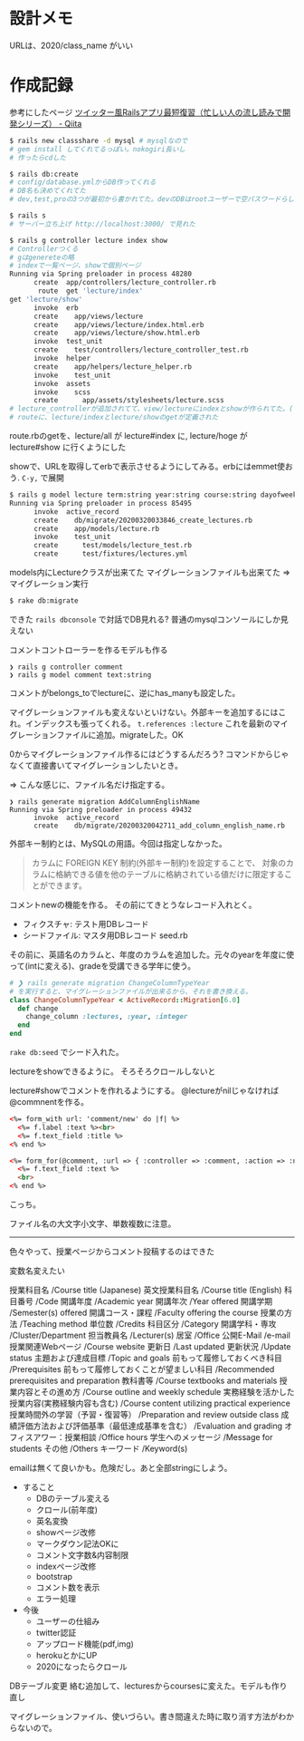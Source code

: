 # 設計メモ

URLは、2020/class_name がいい



# 作成記録

参考にしたページ
[ツイッター風Railsアプリ最短復習（忙しい人の流し読みで開発シリーズ） - Qiita](https://qiita.com/annaPanda8170/items/844684cb739f99d3f114)

```bash
$ rails new classshare -d mysql # mysqlなので
# gem install してくれてるっぽい。nokogiri長いし
# 作ったらcdした

$ rails db:create
# config/database.ymlからDB作ってくれる
# DB名も決めてくれてた
# dev,test,proの3つが最初から書かれてた。devのDBはrootユーザーで空パスワードらしい

$ rails s
# サーバー立ち上げ http://localhost:3000/ で見れた

$ rails g controller lecture index show
# Controllerつくる
# gはgenereteの略
# indexで一覧ページ、showで個別ページ
Running via Spring preloader in process 48280
      create  app/controllers/lecture_controller.rb
       route  get 'lecture/index'
get 'lecture/show'
      invoke  erb
      create    app/views/lecture
      create    app/views/lecture/index.html.erb
      create    app/views/lecture/show.html.erb
      invoke  test_unit
      create    test/controllers/lecture_controller_test.rb
      invoke  helper
      create    app/helpers/lecture_helper.rb
      invoke    test_unit
      invoke  assets
      invoke    scss
      create      app/assets/stylesheets/lecture.scss
# lecture_controllerが追加されてて、view/lectureにindexとshowが作られてた。(どれも空っぽ)
# routeに、lecture/indexとlecture/showのgetが定義された
```

route.rbのgetを、lecture/all が lecture#index に, lecture/hoge が lecture#show に行くようにした

showで、URLを取得してerbで表示させるようにしてみる。erbにはemmet使おう. `C-y,` で展開

```bash
$ rails g model lecture term:string year:string course:string dayofweek:string code:integer category:string name:string teacher:string
Running via Spring preloader in process 85495
      invoke  active_record
      create    db/migrate/20200320033846_create_lectures.rb
      create    app/models/lecture.rb
      invoke    test_unit
      create      test/models/lecture_test.rb
      create      test/fixtures/lectures.yml
```
models内にLectureクラスが出来てた
マイグレーションファイルも出来てた => マイグレーション実行
```bash
$ rake db:migrate
```
できた
`rails dbconsole` で対話でDB見れる? 普通のmysqlコンソールにしか見えない

コメントコントローラーを作るモデルも作る
```
❯ rails g controller comment
❯ rails g model comment text:string
```
コメントがbelongs_toでlectureに、逆にhas_manyも設定した。

マイグレーションファイルも変えないといけない。外部キーを追加するにはこれ。インデックスも張ってくれる。
`t.references :lecture`
これを最新のマイグレーションファイルに追加。migrateした。OK

0からマイグレーションファイル作るにはどうするんだろう? コマンドからじゃなくて直接書いてマイグレーションしたいとき。

=> こんな感じに、ファイル名だけ指定する。
```
❯ rails generate migration AddColumnEnglishName
Running via Spring preloader in process 49432
      invoke  active_record
      create    db/migrate/20200320042711_add_column_english_name.rb
```



外部キー制約とは、MySQLの用語。今回は指定しなかった。
> カラムに FOREIGN KEY 制約(外部キー制約)を設定することで、
> 対象のカラムに格納できる値を他のテーブルに格納されている値だけに限定することができます。

コメントnewの機能を作る。
その前にてきとうなレコード入れとく。
- フィクスチャ: テスト用DBレコード
- シードファイル: マスタ用DBレコード seed.rb

その前に、英語名のカラムと、年度のカラムを追加した。元々のyearを年度に使って(intに変える)、gradeを受講できる学年に使う。
```ruby
# ❯ rails generate migration ChangeColumnTypeYear
# を実行すると、マイグレーションファイルが出来るから、それを書き換える。
class ChangeColumnTypeYear < ActiveRecord::Migration[6.0]
  def change
    change_column :lectures, :year, :integer
  end
end
```

`rake db:seed` でシード入れた。

lectureをshowできるように。
そろそろクロールしないと

lecture#showでコメントを作れるようにする。
@lectureがnilじゃなければ@commnentを作る。
```html
<%= form_with url: 'comment/new' do |f| %>
  <%= f.label :text %><br>
  <%= f.text_field :title %>
<% end %>
```

```html
<%= form_for(@comment, :url => { :controller => :comment, :action => :new } ) do |f| %>
  <%= f.text_field :text %>
  <br>
<% end %>
```
こっち。

ファイル名の大文字小文字、単数複数に注意。

---

色々やって、授業ページからコメント投稿するのはできた

変数名変えたい

授業科目名
/Course title (Japanese)
英文授業科目名
/Course title (English)
科目番号
/Code
開講年度
/Academic year
開講年次
/Year offered
開講学期
/Semester(s) offered
開講コース・課程
/Faculty offering the course
授業の方法
/Teaching method
単位数
/Credits
科目区分
/Category
開講学科・専攻
/Cluster/Department
担当教員名
/Lecturer(s)
居室
/Office
公開E-Mail
/e-mail
授業関連Webページ
/Course website
更新日
/Last updated
更新状況
/Update status
主題および達成目標
/Topic and goals
前もって履修しておくべき科目
/Prerequisites
前もって履修しておくことが望ましい科目
/Recommended prerequisites and preparation
教科書等
/Course textbooks and materials
授業内容とその進め方
/Course outline and weekly schedule
実務経験を活かした授業内容(実務経験内容も含む)
/Course content utilizing practical experience
授業時間外の学習（予習・復習等）
/Preparation and review outside class
成績評価方法および評価基準（最低達成基準を含む）
/Evaluation and grading
オフィスアワー：授業相談
/Office hours
学生へのメッセージ
/Message for students
その他
/Others
キーワード
/Keyword(s)

emailは無くて良いかも。危険だし。あと全部stringにしよう。

- すること
  - DBのテーブル変える
  - クロール(前年度)
  - 英名変換
  - showページ改修
  - マークダウン記法OKに
  - コメント文字数&内容制限
  - indexページ改修
  - bootstrap
  - コメント数を表示
  - エラー処理
- 今後
  - ユーザーの仕組み
  - twitter認証
  - アップロード機能(pdf,img)
  - herokuとかにUP
  - 2020になったらクロール


DBテーブル変更
絡む追加して、lecturesからcoursesに変えた。モデルも作り直し

マイグレーションファイル、使いづらい。書き間違えた時に取り消す方法がわからないので。















